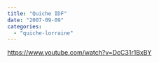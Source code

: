 ```yaml
---
title: "Quiche IDF"
date: "2007-09-09"
categories: 
  - "quiche-lorraine"
---
```


https://www.youtube.com/watch?v=DcC31r1BxBY
